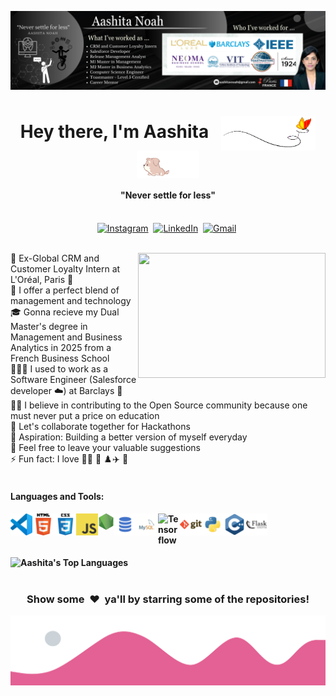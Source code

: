<p align="center">
 <img src="https://github.com/aashitagloria/aashitagloria/blob/main/Linkedin%20final%20banner.png" />
</p>

<p>
 <h1 align="center"><b> Hey there, I'm Aashita &nbsp;&nbsp;<img src="butterfly.gif" align="center" width=30%><img align="center" src="dog.gif" width=20%></b></h1> 
</p>

<p>
  <h4 align="center"><b>"Never settle for less"</b></h4>
</p>

<p align="center">
<br>
<a href="https://www.instagram.com/aashitax/"><img src="https://img.shields.io/badge/instagram-%23E4405F.svg?&style=for-the-badge&logo=instagram&logoColor=white" alt="Instagram" /></a>&nbsp;
<a href="https://www.linkedin.com/in/aashitanoah/"><img src="https://img.shields.io/badge/linkedin-%230077B5.svg?&style=for-the-badge&logo=linkedin&logoColor=white" alt="LinkedIn" /></a>&nbsp;
<a href="mailto:aashitaxnoah@gmail.com?subject=Hi%20Aashita"><img src="https://img.shields.io/badge/gmail-%23D14836.svg?&style=for-the-badge&logo=gmail&logoColor=white" alt="Gmail"/></a>&nbsp;
</p>

<br>

<img align="right" height="200" width="300" src="https://cdn.dribbble.com/users/2238041/screenshots/4763918/working.gif" />
 💼 Ex-Global CRM and Customer Loyalty Intern at L'Oréal, Paris 💄 <br>
 🚀 I offer a perfect blend of management and technology <br>
 🎓 Gonna recieve my Dual Master's degree in Management and Business Analytics in 2025 from a French Business School <br>
 👩🏻‍💻 I used to work as a Software Engineer (Salesforce developer ☁️) at Barclays 🏦 <br>
 🤝🏼 I believe in contributing to the Open Source community because one must never put a price on education <br>
 👯 Let's collaborate together for Hackathons <br>
 🔭 Aspiration: Building a better version of myself everyday <br>
 💬 Feel free to leave your valuable suggestions <br>
 ⚡ Fun fact: I love ✍🏻 📖 ♟️✈️ 🎨

<br>
<br>
<h4> Languages and Tools: <h4>

<img align="left" alt="Visual Studio Code" width="35px" src="https://raw.githubusercontent.com/github/explore/80688e429a7d4ef2fca1e82350fe8e3517d3494d/topics/visual-studio-code/visual-studio-code.png" />
<img align="left" alt="HTML5" width="35px" src="https://raw.githubusercontent.com/github/explore/80688e429a7d4ef2fca1e82350fe8e3517d3494d/topics/html/html.png" />
<img align="left" alt="CSS3" width="35px" src="https://raw.githubusercontent.com/github/explore/80688e429a7d4ef2fca1e82350fe8e3517d3494d/topics/css/css.png" />
<img align="left" alt="JavaScript" width="35px" src="https://raw.githubusercontent.com/github/explore/80688e429a7d4ef2fca1e82350fe8e3517d3494d/topics/javascript/javascript.png" />
<img align="left" alt="Node.js" width="26px" src="https://raw.githubusercontent.com/github/explore/80688e429a7d4ef2fca1e82350fe8e3517d3494d/topics/nodejs/nodejs.png" />
<img align="left" alt="SQL" width="35px" src="https://raw.githubusercontent.com/github/explore/80688e429a7d4ef2fca1e82350fe8e3517d3494d/topics/sql/sql.png" />
<img align="left" alt="MySQL" width="35px" src="https://raw.githubusercontent.com/github/explore/80688e429a7d4ef2fca1e82350fe8e3517d3494d/topics/mysql/mysql.png" />
<img align="left" alt="Tensorflow" width="35px" src="https://4.bp.blogspot.com/-mya0XZqrtJs/XoN9SufkS2I/AAAAAAAAC5w/y5POjjt0Rs8B8uLLO1gegGb74MYTx7W7gCLcBGAsYHQ/s1600/TF_FullColor_Icon.jpg" />
<img align="left" alt="Git" width="35px" src="https://raw.githubusercontent.com/github/explore/80688e429a7d4ef2fca1e82350fe8e3517d3494d/topics/git/git.png" />
<img align="left" alt="HTML5" width="35px" src="https://raw.githubusercontent.com/github/explore/80688e429a7d4ef2fca1e82350fe8e3517d3494d/topics/python/python.png" />
<img align="left" alt="HTML5" width="35px" src="https://raw.githubusercontent.com/github/explore/80688e429a7d4ef2fca1e82350fe8e3517d3494d/topics/cpp/cpp.png" />
<img align="left" alt="HTML5" width="35px" src="https://raw.githubusercontent.com/github/explore/80688e429a7d4ef2fca1e82350fe8e3517d3494d/topics/flask/flask.png" />

<br>
<br>
<br>
<br>

 
  
<img align="center" src="https://github-readme-stats.sumanth-talluri.vercel.app/api/top-langs/?username=aashitagloria&show_icons=true&hide_border=true&theme=radical" width="37%" alt="Aashita's Top Languages">

<br>
<br>

<div align="center">
<h3 align="center">Show some &nbsp;❤️&nbsp; ya'll by starring some of the repositories!</h3>
</div><img src="https://github.com/aashitagloria/aashitagloria/blob/main/svg.svg" />

[instagram]: https://www.instagram.com/aashitax/
[linkedin]: https://www.linkedin.com/in/aashitanoah/
